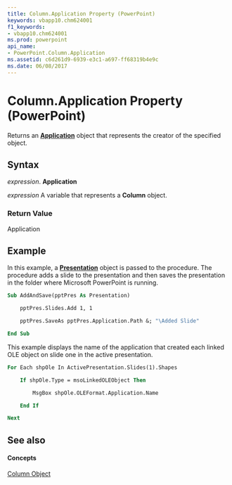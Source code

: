 ```yaml
---
title: Column.Application Property (PowerPoint)
keywords: vbapp10.chm624001
f1_keywords:
- vbapp10.chm624001
ms.prod: powerpoint
api_name:
- PowerPoint.Column.Application
ms.assetid: c6d261d9-6939-e3c1-a697-ff68319b4e9c
ms.date: 06/08/2017
---
```



# Column.Application Property (PowerPoint)

Returns an  **[Application](PowerPoint.Application.md)** object that represents the creator of the specified object.


## Syntax

 _expression_. **Application**

 _expression_ A variable that represents a **Column** object.


### Return Value

Application


## Example

In this example, a  **[Presentation](PowerPoint.Presentation.md)** object is passed to the procedure. The procedure adds a slide to the presentation and then saves the presentation in the folder where Microsoft PowerPoint is running.


```vb
Sub AddAndSave(pptPres As Presentation)

    pptPres.Slides.Add 1, 1

    pptPres.SaveAs pptPres.Application.Path &; "\Added Slide"

End Sub
```

This example displays the name of the application that created each linked OLE object on slide one in the active presentation.




```vb
For Each shpOle In ActivePresentation.Slides(1).Shapes

    If shpOle.Type = msoLinkedOLEObject Then

        MsgBox shpOle.OLEFormat.Application.Name

    End If

Next
```


## See also


#### Concepts


[Column Object](PowerPoint.Column.md)

